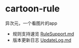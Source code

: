 # cartoon-rule
异次元，一个看图片的app

- 规则支持速览 [RuleSupport.md](https://github.com/mabDc/cartoon-rule/blob/master/RuleSupport.md)
- 版本更新日志 [UpdateLog.md](https://github.com/mabDc/cartoon-rule/blob/master/UpdateLog.md)
